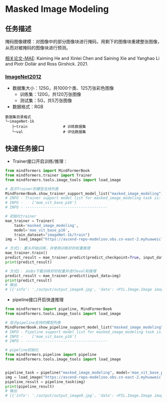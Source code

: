 # Masked Image Modeling

## 任务描述

掩码图像建模：对图像中的部分图像块进行掩码，用剩下的图像块重建整张图像，从而对被掩码的图像块进行预测。

[相关论文-MAE](https://arxiv.org/abs/2111.06377): Kaiming He and Xinlei Chen and Saining Xie and Yanghao Li and Piotr Dollár and Ross Girshick. 2021.

### [ImageNet2012](http://www.image-net.org/)

- 数据集大小：125G，共1000个类、125万张彩色图像
    - 训练集：120G，共120万张图像
    - 测试集：5G，共5万张图像
- 数据格式：RGB

 ```text
数据集目录格式
└─imageNet-1k
    ├─train                # 训练数据集
    └─val                  # 评估数据集
 ```

## 快速任务接口

- Trainer接口开启训练/推理：

```python
from mindformers import MindFormerBook
from mindformers.trainer import Trainer
from mindformers.tools.image_tools import load_image

# 显示Trainer的模型支持列表
MindFormerBook.show_trainer_support_model_list("masked_image_modeling")
# INFO - Trainer support model list for masked_image_modeling task is:
# INFO -    ['mae_vit_base_p16']
# INFO - -------------------------------------

# 初始化trainer
mae_trainer = Trainer(
    task='masked_image_modeling',
    model='mae_vit_base_p16',
    train_dataset="imageNet-1k/train")
img = load_image("https://ascend-repo-modelzoo.obs.cn-east-2.myhuaweicloud.com/XFormer_for_mindspore/clip/sunflower.png")

# 方式1: 重头开始训练，并使用训练好的权重推理
mae_trainer.train()
predict_result = mae_trainer.predict(predict_checkpoint=True, input_data=img)
print(predict_result)

# 方式2： 从obs下载训练好的权重并进行eval和推理
predict_result = mae_trainer.predict(input_data=img)
print(predict_result)
# 输出
# [{'info': './output/output_image0.jpg', 'data': <PIL.Image.Image image mode=RGB size=224x224 at 0xFFFCFC2C0FD0>}]
```

- pipeline接口开启快速推理

```python
from mindformers import pipeline, MindFormerBook
from mindformers.tools.image_tools import load_image

# 显示pipeline支持的模型列表
MindFormerBook.show_pipeline_support_model_list("masked_image_modeling")
# INFO - Pipeline support model list for masked_image_modeling task is:
# INFO -    ['mae_vit_base_p16']
# INFO - -------------------------------------

# pipeline初始化
from mindformers.pipeline import pipeline
from mindformers.tools.image_tools import load_image


pipeline_task = pipeline("masked_image_modeling", model='mae_vit_base_p16')
img = load_image("https://ascend-repo-modelzoo.obs.cn-east-2.myhuaweicloud.com/XFormer_for_mindspore/clip/sunflower.png")
pipeline_result = pipeline_task(img)
print(pipeline_result)
# 输出
# [{'info': './output/output_image0.jpg', 'data': <PIL.Image.Image image mode=RGB size=224x224 at 0xFFFCFC2C0FD0>}]
```

